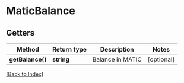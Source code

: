 # MaticBalance

## Getters

Method | Return type | Description | Notes
------------ | ------------- | ------------- | -------------
**getBalance()** | **string** | Balance in MATIC | [optional]

[[Back to Index]](../index.md)
